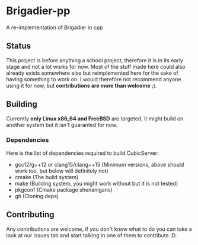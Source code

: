 # Brigadier-pp

A re-implementation of Brigadier in cpp

## Status

This project is before anything a school project, therefore it is in its
early stage and not a lot works for now. Most of the stuff made here could also
already exists somewhere else but reimplemented here for the sake of having
something to work on. I would therefore not recommend anyone using it
for now, but **contributions are more than welcome** ;).

## Building

Currently **only Linux x86_64 and FreeBSD** are targeted, it might build on another system
but it isn't guaranted for now.

### Dependencies

Here is the list of dependencies required to build CubicServer:

 - gcc12/g++12 or clang15/clang++15 (Minimum versions, above should work too, but below will definitely not)
 - cmake (The build system)
 - make (Building system, you might work without but it is not tested)
 - pkgconf (Cmake package shenanigans)
 - git (Cloning deps)

## Contributing

Any contributions are welcome, if you don't know what to do you can take a look
at our issues tab and start talking in one of them to contribute :D.
